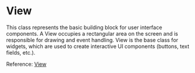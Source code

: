 
# View

This class represents the basic building block for user interface components. 
A View occupies a rectangular area on the screen and is responsible for drawing and event handling. 
View is the base class for widgets, which are used to create interactive UI components (buttons, text fields, etc.).

Reference: [View](https://developer.android.com/reference/android/view/View)
